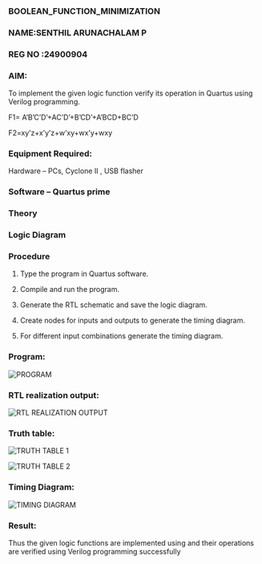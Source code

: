 ### BOOLEAN_FUNCTION_MINIMIZATION
### NAME:SENTHIL ARUNACHALAM P
### REG NO :24900904

### AIM:

To implement the given logic function verify its operation in Quartus using Verilog programming.

F1= A’B’C’D’+AC’D’+B’CD’+A’BCD+BC’D 

F2=xy’z+x’y’z+w’xy+wx’y+wxy

### Equipment Required:

Hardware – PCs, Cyclone II , USB flasher

  ### Software – Quartus prime

### Theory

### Logic Diagram

### Procedure

1.	Type the program in Quartus software.

2.	Compile and run the program.

3.	Generate the RTL schematic and save the logic diagram.

4.	Create nodes for inputs and outputs to generate the timing diagram.

5.	For different input combinations generate the timing diagram.


### Program:

![PROGRAM](https://github.com/user-attachments/assets/272c8497-b64a-4415-8954-98c697038ffd)



### RTL realization output:

![RTL  REALIZATION OUTPUT](https://github.com/user-attachments/assets/a6e97e6b-a964-4d99-b8e7-919582e93e5e)


### Truth table:

![TRUTH TABLE 1](https://github.com/user-attachments/assets/f90a00a3-ba5f-4a3a-8941-d895da44287e)

![TRUTH TABLE 2](https://github.com/user-attachments/assets/c6a586c4-c4dc-41e4-b53c-fbf2a9b1c8d7)

### Timing Diagram:

![TIMING DIAGRAM](https://github.com/user-attachments/assets/a9d40bdf-ffd4-40f0-b97e-b854311a9a47)


### Result:

Thus the given logic functions are implemented using and their operations are verified using Verilog programming successfully

